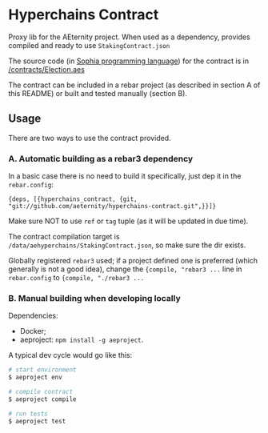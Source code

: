 Hyperchains Contract
====================

Proxy lib for the AEternity project. When used as a dependency, provides compiled and ready to use `StakingContract.json`

The source code (in [Sophia programming language](https://github.com/aeternity/aesophia/blob/lima/docs/sophia.md)) for the contract is in [/contracts/Election.aes](contracts/Election.aes)

The contract can be included in a rebar project (as described in section A of this README) or built and tested manually (section B).

Usage
-----

There are two ways to use the contract provided.

### A. Automatic building as a rebar3 dependency

In a basic case there is no need to build it specifically, just dep it in the `rebar.config`:

`{deps, [{hyperchains_contract, {git, "git://github.com/aeternity/hyperchains-contract.git",}}]}`

Make sure NOT to use `ref` or `tag` tuple (as it will be updated in due time).

The contract compilation target is `/data/aehyperchains/StakingContract.json`, so make sure the dir exists.

Globally registered `rebar3` used; if a project defined one is preferred (which generally is not a good idea), change the `{compile, "rebar3 ...` line in `rebar.config` to `{compile, "./rebar3 ...`

### B. Manual building when developing locally

Dependencies:
- Docker;
- aeproject: `npm install -g aeproject`.

A typical dev cycle would go like this: 

```sh
# start environment
$ aeproject env

# compile contract
$ aeproject compile

# run tests
$ aeproject test
```

